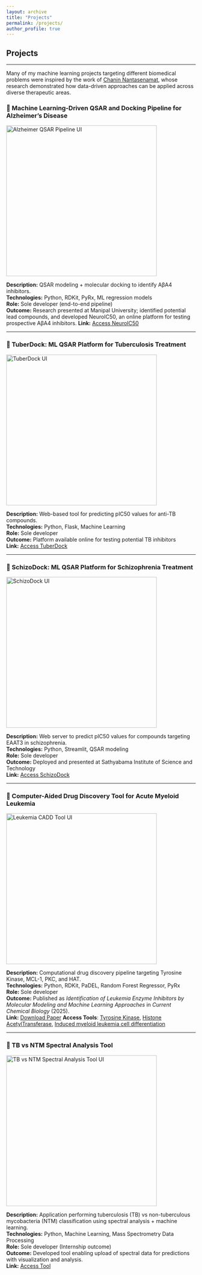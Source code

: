 ```yaml
---
layout: archive
title: "Projects"
permalink: /projects/
author_profile: true
---
```


## Projects

---
Many of my machine learning projects targeting different biomedical problems were inspired by the work of [Chanin Nantasenamat](https://chanin-resume.streamlit.app/), whose research demonstrated how data-driven approaches can be applied across diverse therapeutic areas.

### 🧠 Machine Learning-Driven QSAR and Docking Pipeline for Alzheimer’s Disease

<img src="/sohith/images/alzheimers.png" alt="Alzheimer QSAR Pipeline UI" width="400">

**Description:** QSAR modeling + molecular docking to identify AβA4 inhibitors.  
**Technologies:** Python, RDKit, PyRx, ML regression models  
**Role:** Sole developer (end-to-end pipeline)  
**Outcome:** Research presented at Manipal University; identified potential lead compounds, and developed NeuroIC50, an online platform for testing prospective AβA4 inhibitors.
**Link:** [Access NeuroIC50](https://neuroic50.streamlit.app/)

---

### 🧬 TuberDock: ML QSAR Platform for Tuberculosis Treatment

<img src="/sohith/images/tuberdock.png" alt="TuberDock UI" width="400">

**Description:** Web-based tool for predicting pIC50 values for anti-TB compounds.  
**Technologies:** Python, Flask, Machine Learning  
**Role:** Sole developer  
**Outcome:** Platform available online for testing potential TB inhibitors  
**Link:** [Access TuberDock](https://tuberdock.streamlit.app/)

---

### 🧠 SchizoDock: ML QSAR Platform for Schizophrenia Treatment

<img src="/sohith/images/schizodock.png" alt="SchizoDock UI" width="400">

**Description:** Web server to predict pIC50 values for compounds targeting EAAT3 in schizophrenia.  
**Technologies:** Python, Streamlit, QSAR modeling  
**Role:** Sole developer  
**Outcome:** Deployed and presented at Sathyabama Institute of Science and Technology  
**Link:** [Access SchizoDock](https://schizodock.streamlit.app/)

---

### 🧪 Computer-Aided Drug Discovery Tool for Acute Myeloid Leukemia

<img src="/sohith/images/leukemia.png" alt="Leukemia CADD Tool UI" width="400">

**Description:** Computational drug discovery pipeline targeting Tyrosine Kinase, MCL-1, PKC, and HAT.  
**Technologies:** Python, RDKit, PaDEL, Random Forest Regressor, PyRx  
**Role:** Sole developer  
**Outcome:** Published as *Identification of Leukemia Enzyme Inhibitors by Molecular Modeling and Machine Learning Approaches* in *Current Chemical Biology* (2025).  
**Link:** [Download Paper](https://www.researchgate.net/publication/394398256_Identification_of_Leukemia_Enzyme_Inhibitors_by_Molecular_Modeling_and_Machine_Learning_Approaches) 
**Access Tools**: [Tyrosine Kinase](https://drugs4tyrosinekinase.streamlit.app/), [Histone AcetylTransferase](https://drugs4acetyltransferase.streamlit.app/), [Induced myeloid leukemia cell differentiation](https://drugs4mcl.streamlit.app/)

---

### 🔬 TB vs NTM Spectral Analysis Tool

<img src="/sohith/images/tb_ntm.png" alt="TB vs NTM Spectral Analysis Tool UI" width="400">

**Description:** Application performing tuberculosis (TB) vs non-tuberculous mycobacteria (NTM) classification using spectral analysis + machine learning.  
**Technologies:** Python, Machine Learning, Mass Spectrometry Data Processing  
**Role:** Sole developer (Internship outcome)  
**Outcome:** Developed tool enabling upload of spectral data for predictions with visualization and analysis.  
**Link:** [Access Tool](https://spectro.streamlit.app/)
